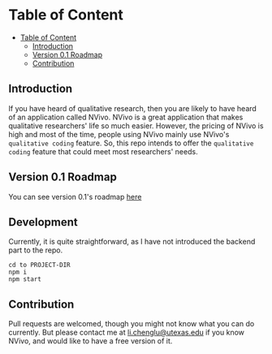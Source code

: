 # Table of Content

<!-- TOC -->

- [Table of Content](#table-of-content)
  - [Introduction](#introduction)
  - [Version 0.1 Roadmap](#version-01-roadmap)
  - [Contribution](#contribution)

<!-- /TOC -->

## Introduction

If you have heard of qualitative research, then you are likely to have heard of an application called NVivo. NVivo is a great application that makes qualitative researchers' life so much easier. However, the pricing of NVivo is high and most of the time, people using NVivo mainly use NVivo's `qualitative coding` feature. So, this repo intends to offer the `qualitative coding` feature that could meet most researchers' needs.

## Version 0.1 Roadmap

You can see version 0.1's roadmap [here](https://github.com/lichenglu/MVivo/issues/4)

## Development

Currently, it is quite straightforward, as I have not introduced the backend part to the repo.

```
cd to PROJECT-DIR
npm i
npm start
```

## Contribution

Pull requests are welcomed, though you might not know what you can do currently. But please contact me at li.chenglu@utexas.edu if you know NVivo, and would like to have a free version of it.
